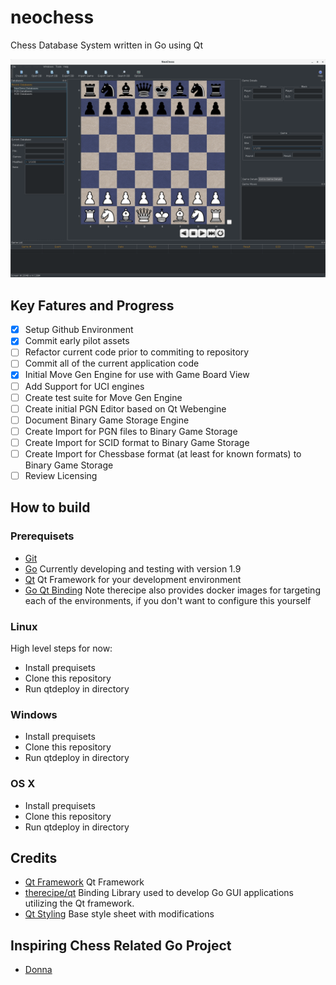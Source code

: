# neochess
Chess Database System written in Go using Qt

![Early Prototype](/screenshots/EarlyProtoType.png?raw=true "Early Prototype")

## Key Fatures and Progress

- [x] Setup Github Environment 
- [x] Commit early pilot assets
- [ ] Refactor current code prior to commiting to repository
- [ ] Commit all of the current application code
- [x] Initial Move Gen Engine for use with Game Board View
- [ ] Add Support for UCI engines
- [ ] Create test suite for Move Gen Engine
- [ ] Create initial PGN Editor based on Qt Webengine
- [ ] Document Binary Game Storage Engine
- [ ] Create Import for PGN files to Binary Game Storage
- [ ] Create Import for SCID format to Binary Game Storage
- [ ] Create Import for Chessbase format (at least for known formats) to Binary Game Storage
- [ ] Review Licensing 

## How to build

### Prerequisets

- [Git](https://git-scm.com) 
- [Go](https://golang.org) Currently developing and testing with version 1.9
- [Qt](https://www.qt.io) Qt Framework for your development environment
- [Go Qt Binding](https://github.com/therecipe/qt/) Note therecipe also provides docker images for targeting each of the environments, if you don't want to configure this yourself

### Linux

High level steps for now:

- Install prequisets
- Clone this repository
- Run qtdeploy in directory

### Windows

- Install prequisets
- Clone this repository
- Run qtdeploy in directory

### OS X

- Install prequisets
- Clone this repository
- Run qtdeploy in directory

## Credits

- [Qt Framework](https://www.qt.io/) Qt Framework
- [therecipe/qt](https://github.com/therecipe/qt/) Binding Library used to develop Go GUI applications utilizing the Qt framework.
- [Qt Styling](https://github.com/ColinDuquesnoy/QDarkStyleSheet) Base style sheet with modifications

## Inspiring Chess Related Go Project

- [Donna](https://github.com/michaeldv/donna)

